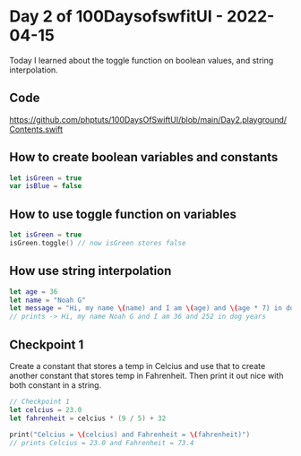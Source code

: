 # Day 2 of 100DaysofswfitUI - 2022-04-15

Today I learned about the toggle function on boolean values, and string interpolation.

## Code

https://github.com/phptuts/100DaysOfSwiftUI/blob/main/Day2.playground/Contents.swift

## How to create boolean variables and constants

```swift
let isGreen = true
var isBlue = false
```

## How to use toggle function on variables

```swift
let isGreen = true
isGreen.toggle() // now isGreen stores false
```

## How use string interpolation

```swift
let age = 36
let name = "Noah G"
let message = "Hi, my name \(name) and I am \(age) and \(age * 7) in dog years"
// prints -> Hi, my name Noah G and I am 36 and 252 in dog years
```

## Checkpoint 1

Create a constant that stores a temp in Celcius and use that to create another constant that stores temp in Fahrenheit.  Then print it out nice with both constant in a string.

```swift
// Checkpoint 1
let celcius = 23.0
let fahrenheit = celcius * (9 / 5) + 32

print("Celcius = \(celcius) and Fahrenheit = \(fahrenheit)")
// prints Celcius = 23.0 and Fahrenheit = 73.4
```
